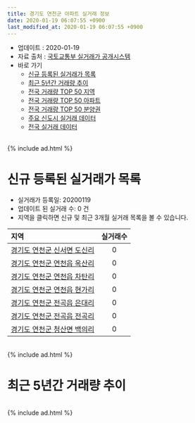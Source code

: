 ```yaml
---
title: 경기도 연천군 아파트 실거래 정보
date: 2020-01-19 06:07:55 +0900
last_modified_at: 2020-01-19 06:07:55 +0900
---
```


* 업데이트 : 2020-01-19
* 자료 출처 : [국토교통부 실거래가 공개시스템](http://rt.molit.go.kr)
* 바로 가기
    * [신규 등록된 실거래가 목록](#신규-등록된-실거래가-목록)
    * [최근 5년간 거래량 추이](#최근-5년간-거래량-추이)
    * [전국 거래량 TOP 50 지역](https://apt-info.github.io/apt-trade-info/최근-3개월-전국에서-가장-거래가-많이-발생한-지역)
    * [전국 거래량 TOP 50 아파트](https://apt-info.github.io/apt-trade-info/최근-3개월-전국에서-가장-거래가-많이-발생한-아파트)
    * [전국 거래량 TOP 50 분양권](https://apt-info.github.io/apt-trade-info/최근-3개월-전국에서-가장-거래가-많이-발생한-분양권)
    * [주요 신도시 실거래 데이터](https://apt-info.github.io/apt-trade-info/주요-신도시)
    * [전국 실거래 데이터](https://apt-info.github.io/apt-trade-info/전국)

<br>
{% include ad.html %}
<br>

# 신규 등록된 실거래가 목록
* 실거래가 등록일: 20200119
* 업데이트 된 실거래 수: 0 건
* 지역을 클릭하면 신규 및 최근 3개월 실거래 목록을 볼 수 있습니다.


|지역|실거래수|
|:---|:---:|
|[경기도 연천군 신서면 도신리](https://apt-info.github.io/apt-trade-info/경기도-연천군-신서면-도신리)|0|
|[경기도 연천군 연천읍 옥산리](https://apt-info.github.io/apt-trade-info/경기도-연천군-연천읍-옥산리)|0|
|[경기도 연천군 연천읍 차탄리](https://apt-info.github.io/apt-trade-info/경기도-연천군-연천읍-차탄리)|0|
|[경기도 연천군 연천읍 현가리](https://apt-info.github.io/apt-trade-info/경기도-연천군-연천읍-현가리)|0|
|[경기도 연천군 전곡읍 은대리](https://apt-info.github.io/apt-trade-info/경기도-연천군-전곡읍-은대리)|0|
|[경기도 연천군 전곡읍 전곡리](https://apt-info.github.io/apt-trade-info/경기도-연천군-전곡읍-전곡리)|0|
|[경기도 연천군 청산면 백의리](https://apt-info.github.io/apt-trade-info/경기도-연천군-청산면-백의리)|0|


<br>
{% include ad.html %}
<br>

# 최근 5년간 거래량 추이


<div style="width:100%;">
    <canvas id="deal_progress" height="200"></canvas>
</div>

<script>
new Chart(document.getElementById("deal_progress"), {
    type: 'line',
    data: {
        labels: ['201501','201502','201503','201504','201505','201506','201507','201508','201509','201510','201511','201512','201601','201602','201603','201604','201605','201606','201607','201608','201609','201610','201611','201612','201701','201702','201703','201704','201705','201706','201707','201708','201709','201710','201711','201712','201801','201802','201803','201804','201805','201806','201807','201808','201809','201810','201811','201812','201901','201902','201903','201904','201905','201906','201907','201908','201909','201910','201911','201912','202001'],
        datasets: [{
            label: '매매',
            pointRadius: 1,
            data: [10, 8, 34, 24, 7, 10, 12, 11, 15, 17, 10, 13, 16, 9, 10, 8, 15, 14, 20, 18, 19, 21, 18, 16, 21, 13, 19, 23, 14, 14, 19, 16, 11, 14, 12, 11, 10, 6, 15, 11, 11, 11, 11, 12, 7, 19, 9, 8, 10, 7, 21, 23, 6, 6, 8, 7, 7, 10, 13, 12, 4],
            borderColor: "rgba(255, 201, 14, 1)",
            backgroundColor: "rgba(255, 201, 14, 0.5)",
            fill: false,
            lineTension: 0
        },{
            label: '전월세',
            pointRadius: 1,
            data: [12, 8, 16, 14, 16, 13, 6, 10, 7, 15, 21, 13, 8, 16, 20, 14, 8, 12, 10, 7, 6, 16, 12, 14, 7, 15, 8, 22, 11, 6, 7, 11, 12, 4, 19, 15, 7, 13, 14, 7, 9, 8, 7, 10, 10, 10, 8, 7, 7, 8, 14, 6, 6, 5, 8, 16, 13, 12, 12, 4, 1],
            borderColor: "rgba(0, 141, 185, 1)",
            backgroundColor: "rgba(0, 141, 185, 0.5)",
            fill: false,
            lineTension: 0
        }
        ]
    },
    options: {
        responsive: true,
        title: {
            display: false
        },
        tooltips: {
            mode: 'index',
            intersect: false
        },
        hover: {
            mode: 'nearest',
            intersect: true
        },
        scales: {
            xAxes: [{
                display: true,
                scaleLabel: {
                    display: true,
                    labelString: '년/월'
                }
            }],
            yAxes: [{
                display: true,
                ticks: {
                    suggestedMin: 0,
                },
                scaleLabel: {
                    display: true,
                    labelString: '실거래 수'
                }
            }]
        }
    }
});

</script>


<br>
{% include ad.html %}
<br>

